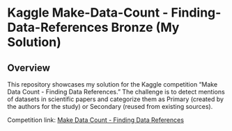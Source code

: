 # Kaggle Make-Data-Count - Finding-Data-References Bronze (My Solution)

## Overview
This repository showcases my solution for the Kaggle competition “Make Data Count - Finding Data References.” The challenge is to detect mentions of datasets in scientific papers and categorize them as Primary (created by the authors for the study) or Secondary (reused from existing sources).

Competition link: [Make Data Count - Finding Data References](https://www.kaggle.com/competitions/make-data-count-finding-data-references/overview)
